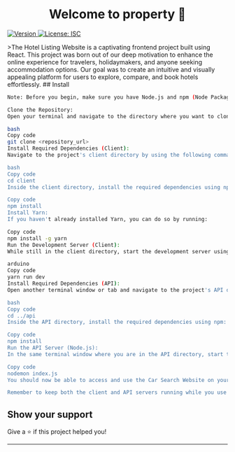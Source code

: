 <h1 align="center">Welcome to property 👋</h1>
<p>
  <a href="https://www.npmjs.com/package/property" target="_blank">
    <img alt="Version" src="https://img.shields.io/npm/v/property.svg">
  </a>
  <a href="#" target="_blank">
    <img alt="License: ISC" src="https://img.shields.io/badge/License-ISC-yellow.svg" />
  </a>
</p>
>The Hotel Listing Website is a captivating frontend project built using React. This project was born out of our deep motivation to enhance the online experience for travelers, holidaymakers, and anyone seeking accommodation options. Our goal was to create an intuitive and visually appealing platform for users to explore, compare, and book hotels effortlessly.
## Install

```sh
Note: Before you begin, make sure you have Node.js and npm (Node Package Manager) installed on your system.

Clone the Repository:
Open your terminal and navigate to the directory where you want to clone the project. Then, run the following command to clone the repository:

bash
Copy code
git clone <repository_url>
Install Required Dependencies (Client):
Navigate to the project's client directory by using the following command:

bash
Copy code
cd client
Inside the client directory, install the required dependencies using npm:

Copy code
npm install
Install Yarn:
If you haven't already installed Yarn, you can do so by running:

Copy code
npm install -g yarn
Run the Development Server (Client):
While still in the client directory, start the development server using Yarn:

arduino
Copy code
yarn run dev
Install Required Dependencies (API):
Open another terminal window or tab and navigate to the project's API directory:

bash
Copy code
cd ../api
Inside the API directory, install the required dependencies using npm:

Copy code
npm install
Run the API Server (Node.js):
In the same terminal window where you are in the API directory, start the server using nodemon:

Copy code
nodemon index.js
You should now be able to access and use the Car Search Website on your local machine.

Remember to keep both the client and API servers running while you use the website. If you encounter any issues, double-check that you've followed these steps correctly and that all dependencies are properly installed.
```


## Show your support

Give a ⭐️ if this project helped you!

***
